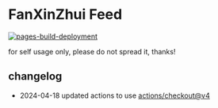 # FanXinZhui Feed

[![pages-build-deployment](https://github.com/etng/fanxinzhui_feed/actions/workflows/pages/pages-build-deployment/badge.svg)](https://github.com/etng/fanxinzhui_feed/actions/workflows/pages/pages-build-deployment)

for self usage only, please do not spread it, thanks!

## changelog 
* 2024-04-18 updated actions to use [actions/checkout@v4](https://github.com/actions/checkout)